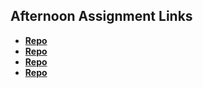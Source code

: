 ## Afternoon Assignment Links

* **[Repo](https://github.com/vince-gali/Gifted)**
* **[Repo](https://github.com/vince-gali/Pokedex)**
* **[Repo](https://github.com/vince-gali/lateSpring23_gregslist_auth)**
* **[Repo](https://github.com/vince-gali/trivia-db)**
